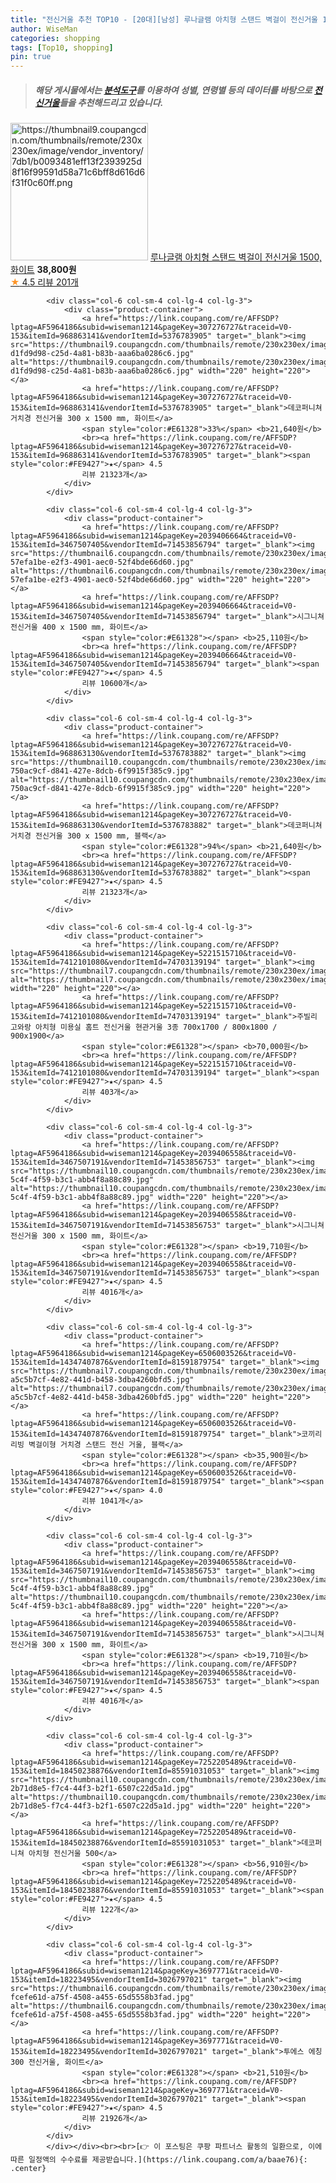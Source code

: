 ```yaml
---
title: "전신거울 추천 TOP10 - [20대][남성] 루나글램 아치형 스탠드 벽걸이 전신거울 1500, 화이트"
author: WiseMan
categories: shopping
tags: [Top10, shopping]
pin: true
---
```


> ##### 해당 게시물에서는 [**분석도구**](https://itemscout.io/)를 이용하여 **성별**, **연령별** 등의 데이터를 바탕으로 [**전신거울**](https://link.coupang.com/a/baae76)들을 추천해드리고 있습니다.
<div class="container"><div class="row">
            <div class="col-6 col-sm-4 col-lg-4 col-lg-3">
                <div class="product-container">
                    <a href="https://link.coupang.com/re/AFFSDP?lptag=AF5964186&subid=wiseman1214&pageKey=7350581925&traceid=V0-153&itemId=18914248670&vendorItemId=87622214145" target="_blank"><img src="https://thumbnail9.coupangcdn.com/thumbnails/remote/230x230ex/image/vendor_inventory/7db1/b0093481eff13f2393925d8f16f99591d58a71c6bff8d616d6f31f0c60ff.png" alt="https://thumbnail9.coupangcdn.com/thumbnails/remote/230x230ex/image/vendor_inventory/7db1/b0093481eff13f2393925d8f16f99591d58a71c6bff8d616d6f31f0c60ff.png" width="220" height="220"></a>
                    <a href="https://link.coupang.com/re/AFFSDP?lptag=AF5964186&subid=wiseman1214&pageKey=7350581925&traceid=V0-153&itemId=18914248670&vendorItemId=87622214145" target="_blank">루나글램 아치형 스탠드 벽걸이 전신거울 1500, 화이트</a>
                    <span style="color:#E61328"></span> <b>38,800원</b>
                    <br><a href="https://link.coupang.com/re/AFFSDP?lptag=AF5964186&subid=wiseman1214&pageKey=7350581925&traceid=V0-153&itemId=18914248670&vendorItemId=87622214145" target="_blank"><span style="color:#FE9427">★</span> 4.5
                    리뷰 201개</a>
                </div>
            </div>
            
            <div class="col-6 col-sm-4 col-lg-4 col-lg-3">
                <div class="product-container">
                    <a href="https://link.coupang.com/re/AFFSDP?lptag=AF5964186&subid=wiseman1214&pageKey=307276727&traceid=V0-153&itemId=968863141&vendorItemId=5376783905" target="_blank"><img src="https://thumbnail9.coupangcdn.com/thumbnails/remote/230x230ex/image/retail/images/275964436306640-d1fd9d98-c25d-4a81-b83b-aaa6ba0286c6.jpg" alt="https://thumbnail9.coupangcdn.com/thumbnails/remote/230x230ex/image/retail/images/275964436306640-d1fd9d98-c25d-4a81-b83b-aaa6ba0286c6.jpg" width="220" height="220"></a>
                    <a href="https://link.coupang.com/re/AFFSDP?lptag=AF5964186&subid=wiseman1214&pageKey=307276727&traceid=V0-153&itemId=968863141&vendorItemId=5376783905" target="_blank">데코퍼니쳐 거치경 전신거울 300 x 1500 mm, 화이트</a>
                    <span style="color:#E61328">33%</span> <b>21,640원</b>
                    <br><a href="https://link.coupang.com/re/AFFSDP?lptag=AF5964186&subid=wiseman1214&pageKey=307276727&traceid=V0-153&itemId=968863141&vendorItemId=5376783905" target="_blank"><span style="color:#FE9427">★</span> 4.5
                    리뷰 21323개</a>
                </div>
            </div>
            
            <div class="col-6 col-sm-4 col-lg-4 col-lg-3">
                <div class="product-container">
                    <a href="https://link.coupang.com/re/AFFSDP?lptag=AF5964186&subid=wiseman1214&pageKey=2039406664&traceid=V0-153&itemId=3467507405&vendorItemId=71453856794" target="_blank"><img src="https://thumbnail6.coupangcdn.com/thumbnails/remote/230x230ex/image/retail/images/275935445083550-57efa1be-e2f3-4901-aec0-52f4bde66d60.jpg" alt="https://thumbnail6.coupangcdn.com/thumbnails/remote/230x230ex/image/retail/images/275935445083550-57efa1be-e2f3-4901-aec0-52f4bde66d60.jpg" width="220" height="220"></a>
                    <a href="https://link.coupang.com/re/AFFSDP?lptag=AF5964186&subid=wiseman1214&pageKey=2039406664&traceid=V0-153&itemId=3467507405&vendorItemId=71453856794" target="_blank">시그니쳐 전신거울 400 x 1500 mm, 화이트</a>
                    <span style="color:#E61328"></span> <b>25,110원</b>
                    <br><a href="https://link.coupang.com/re/AFFSDP?lptag=AF5964186&subid=wiseman1214&pageKey=2039406664&traceid=V0-153&itemId=3467507405&vendorItemId=71453856794" target="_blank"><span style="color:#FE9427">★</span> 4.5
                    리뷰 10600개</a>
                </div>
            </div>
            
            <div class="col-6 col-sm-4 col-lg-4 col-lg-3">
                <div class="product-container">
                    <a href="https://link.coupang.com/re/AFFSDP?lptag=AF5964186&subid=wiseman1214&pageKey=307276727&traceid=V0-153&itemId=968863130&vendorItemId=5376783882" target="_blank"><img src="https://thumbnail10.coupangcdn.com/thumbnails/remote/230x230ex/image/retail/images/2442174832935540-750ac9cf-d841-427e-8dcb-6f9915f385c9.jpg" alt="https://thumbnail10.coupangcdn.com/thumbnails/remote/230x230ex/image/retail/images/2442174832935540-750ac9cf-d841-427e-8dcb-6f9915f385c9.jpg" width="220" height="220"></a>
                    <a href="https://link.coupang.com/re/AFFSDP?lptag=AF5964186&subid=wiseman1214&pageKey=307276727&traceid=V0-153&itemId=968863130&vendorItemId=5376783882" target="_blank">데코퍼니쳐 거치경 전신거울 300 x 1500 mm, 블랙</a>
                    <span style="color:#E61328">94%</span> <b>21,640원</b>
                    <br><a href="https://link.coupang.com/re/AFFSDP?lptag=AF5964186&subid=wiseman1214&pageKey=307276727&traceid=V0-153&itemId=968863130&vendorItemId=5376783882" target="_blank"><span style="color:#FE9427">★</span> 4.5
                    리뷰 21323개</a>
                </div>
            </div>
            
            <div class="col-6 col-sm-4 col-lg-4 col-lg-3">
                <div class="product-container">
                    <a href="https://link.coupang.com/re/AFFSDP?lptag=AF5964186&subid=wiseman1214&pageKey=5221515710&traceid=V0-153&itemId=7412101080&vendorItemId=74703139194" target="_blank"><img src="https://thumbnail7.coupangcdn.com/thumbnails/remote/230x230ex/image/vendor_inventory/4450/eda51639e8a12137a1bc0a72d30dd638bfb76ec683969dadae6873bffe87.jpg" alt="https://thumbnail7.coupangcdn.com/thumbnails/remote/230x230ex/image/vendor_inventory/4450/eda51639e8a12137a1bc0a72d30dd638bfb76ec683969dadae6873bffe87.jpg" width="220" height="220"></a>
                    <a href="https://link.coupang.com/re/AFFSDP?lptag=AF5964186&subid=wiseman1214&pageKey=5221515710&traceid=V0-153&itemId=7412101080&vendorItemId=74703139194" target="_blank">주빌리 고와랑 아치형 미용실 홈트 전신거울 현관거울 3종 700x1700 / 800x1800 / 900x1900</a>
                    <span style="color:#E61328"></span> <b>70,000원</b>
                    <br><a href="https://link.coupang.com/re/AFFSDP?lptag=AF5964186&subid=wiseman1214&pageKey=5221515710&traceid=V0-153&itemId=7412101080&vendorItemId=74703139194" target="_blank"><span style="color:#FE9427">★</span> 4.5
                    리뷰 403개</a>
                </div>
            </div>
            
            <div class="col-6 col-sm-4 col-lg-4 col-lg-3">
                <div class="product-container">
                    <a href="https://link.coupang.com/re/AFFSDP?lptag=AF5964186&subid=wiseman1214&pageKey=2039406558&traceid=V0-153&itemId=3467507191&vendorItemId=71453856753" target="_blank"><img src="https://thumbnail10.coupangcdn.com/thumbnails/remote/230x230ex/image/retail/images/2020/09/01/12/8/76fd4b70-5c4f-4f59-b3c1-abb4f8a88c89.jpg" alt="https://thumbnail10.coupangcdn.com/thumbnails/remote/230x230ex/image/retail/images/2020/09/01/12/8/76fd4b70-5c4f-4f59-b3c1-abb4f8a88c89.jpg" width="220" height="220"></a>
                    <a href="https://link.coupang.com/re/AFFSDP?lptag=AF5964186&subid=wiseman1214&pageKey=2039406558&traceid=V0-153&itemId=3467507191&vendorItemId=71453856753" target="_blank">시그니쳐 전신거울 300 x 1500 mm, 화이트</a>
                    <span style="color:#E61328"></span> <b>19,710원</b>
                    <br><a href="https://link.coupang.com/re/AFFSDP?lptag=AF5964186&subid=wiseman1214&pageKey=2039406558&traceid=V0-153&itemId=3467507191&vendorItemId=71453856753" target="_blank"><span style="color:#FE9427">★</span> 4.5
                    리뷰 4016개</a>
                </div>
            </div>
            
            <div class="col-6 col-sm-4 col-lg-4 col-lg-3">
                <div class="product-container">
                    <a href="https://link.coupang.com/re/AFFSDP?lptag=AF5964186&subid=wiseman1214&pageKey=6506003526&traceid=V0-153&itemId=14347407876&vendorItemId=81591879754" target="_blank"><img src="https://thumbnail7.coupangcdn.com/thumbnails/remote/230x230ex/image/retail/images/551886854280214-a5c5b7cf-4e82-441d-b458-3dba4260bfd5.jpg" alt="https://thumbnail7.coupangcdn.com/thumbnails/remote/230x230ex/image/retail/images/551886854280214-a5c5b7cf-4e82-441d-b458-3dba4260bfd5.jpg" width="220" height="220"></a>
                    <a href="https://link.coupang.com/re/AFFSDP?lptag=AF5964186&subid=wiseman1214&pageKey=6506003526&traceid=V0-153&itemId=14347407876&vendorItemId=81591879754" target="_blank">코끼리리빙 벽걸이형 거치경 스탠드 전신 거울, 블랙</a>
                    <span style="color:#E61328"></span> <b>35,900원</b>
                    <br><a href="https://link.coupang.com/re/AFFSDP?lptag=AF5964186&subid=wiseman1214&pageKey=6506003526&traceid=V0-153&itemId=14347407876&vendorItemId=81591879754" target="_blank"><span style="color:#FE9427">★</span> 4.0
                    리뷰 1041개</a>
                </div>
            </div>
            
            <div class="col-6 col-sm-4 col-lg-4 col-lg-3">
                <div class="product-container">
                    <a href="https://link.coupang.com/re/AFFSDP?lptag=AF5964186&subid=wiseman1214&pageKey=2039406558&traceid=V0-153&itemId=3467507191&vendorItemId=71453856753" target="_blank"><img src="https://thumbnail10.coupangcdn.com/thumbnails/remote/230x230ex/image/retail/images/2020/09/01/12/8/76fd4b70-5c4f-4f59-b3c1-abb4f8a88c89.jpg" alt="https://thumbnail10.coupangcdn.com/thumbnails/remote/230x230ex/image/retail/images/2020/09/01/12/8/76fd4b70-5c4f-4f59-b3c1-abb4f8a88c89.jpg" width="220" height="220"></a>
                    <a href="https://link.coupang.com/re/AFFSDP?lptag=AF5964186&subid=wiseman1214&pageKey=2039406558&traceid=V0-153&itemId=3467507191&vendorItemId=71453856753" target="_blank">시그니쳐 전신거울 300 x 1500 mm, 화이트</a>
                    <span style="color:#E61328"></span> <b>19,710원</b>
                    <br><a href="https://link.coupang.com/re/AFFSDP?lptag=AF5964186&subid=wiseman1214&pageKey=2039406558&traceid=V0-153&itemId=3467507191&vendorItemId=71453856753" target="_blank"><span style="color:#FE9427">★</span> 4.5
                    리뷰 4016개</a>
                </div>
            </div>
            
            <div class="col-6 col-sm-4 col-lg-4 col-lg-3">
                <div class="product-container">
                    <a href="https://link.coupang.com/re/AFFSDP?lptag=AF5964186&subid=wiseman1214&pageKey=7252205489&traceid=V0-153&itemId=18450238876&vendorItemId=85591031053" target="_blank"><img src="https://thumbnail10.coupangcdn.com/thumbnails/remote/230x230ex/image/retail/images/1726432828259632-2b71d8e5-f7c4-44f3-b2f1-6507c22d5a1d.jpg" alt="https://thumbnail10.coupangcdn.com/thumbnails/remote/230x230ex/image/retail/images/1726432828259632-2b71d8e5-f7c4-44f3-b2f1-6507c22d5a1d.jpg" width="220" height="220"></a>
                    <a href="https://link.coupang.com/re/AFFSDP?lptag=AF5964186&subid=wiseman1214&pageKey=7252205489&traceid=V0-153&itemId=18450238876&vendorItemId=85591031053" target="_blank">데코퍼니쳐 아치형 전신거울 500</a>
                    <span style="color:#E61328"></span> <b>56,910원</b>
                    <br><a href="https://link.coupang.com/re/AFFSDP?lptag=AF5964186&subid=wiseman1214&pageKey=7252205489&traceid=V0-153&itemId=18450238876&vendorItemId=85591031053" target="_blank"><span style="color:#FE9427">★</span> 4.5
                    리뷰 122개</a>
                </div>
            </div>
            
            <div class="col-6 col-sm-4 col-lg-4 col-lg-3">
                <div class="product-container">
                    <a href="https://link.coupang.com/re/AFFSDP?lptag=AF5964186&subid=wiseman1214&pageKey=3697771&traceid=V0-153&itemId=18223495&vendorItemId=3026797021" target="_blank"><img src="https://thumbnail6.coupangcdn.com/thumbnails/remote/230x230ex/image/retail/images/667275831815987-fcefe61d-a75f-4508-a455-65d5558b3fad.jpg" alt="https://thumbnail6.coupangcdn.com/thumbnails/remote/230x230ex/image/retail/images/667275831815987-fcefe61d-a75f-4508-a455-65d5558b3fad.jpg" width="220" height="220"></a>
                    <a href="https://link.coupang.com/re/AFFSDP?lptag=AF5964186&subid=wiseman1214&pageKey=3697771&traceid=V0-153&itemId=18223495&vendorItemId=3026797021" target="_blank">투에스 에칭 300 전신거울, 화이트</a>
                    <span style="color:#E61328"></span> <b>21,510원</b>
                    <br><a href="https://link.coupang.com/re/AFFSDP?lptag=AF5964186&subid=wiseman1214&pageKey=3697771&traceid=V0-153&itemId=18223495&vendorItemId=3026797021" target="_blank"><span style="color:#FE9427">★</span> 4.5
                    리뷰 21926개</a>
                </div>
            </div>
            </div></div><br><br>[👉 이 포스팅은 쿠팡 파트너스 활동의 일환으로, 이에 따른 일정액의 수수료를 제공받습니다.](https://link.coupang.com/a/baae76){: .center}